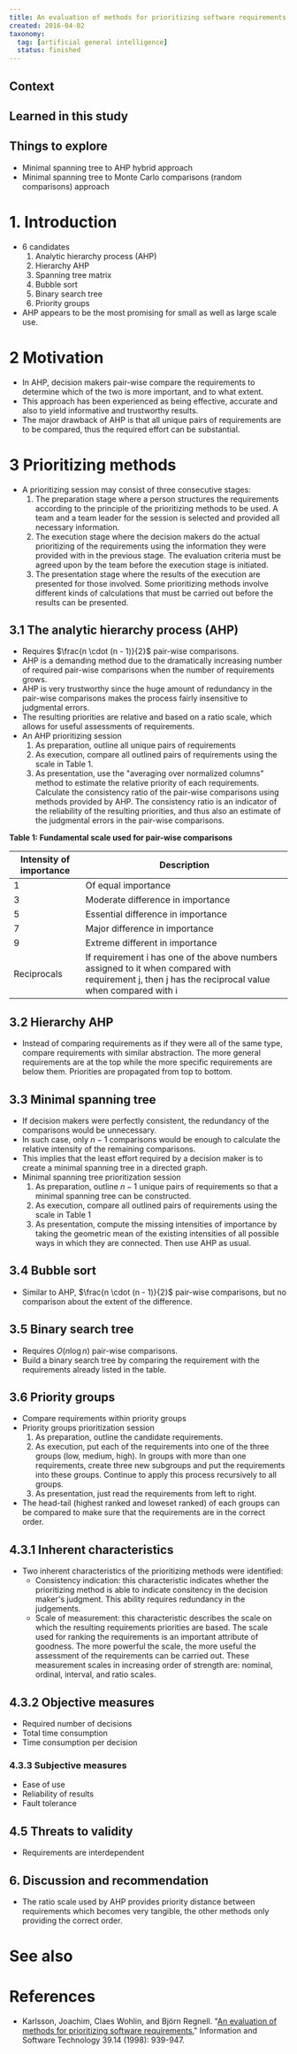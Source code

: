 ```yaml
---
title: An evaluation of methods for prioritizing software requirements (1997)
created: 2016-04-02
taxonomy:
  tag: [artificial general intelligence]
  status: finished
---
```


## Context

## Learned in this study

## Things to explore
* Minimal spanning tree to AHP hybrid approach
* Minimal spanning tree to Monte Carlo comparisons (random comparisons) approach

# 1. Introduction
* 6 candidates
	1. Analytic hierarchy process (AHP)
	2. Hierarchy AHP
	3. Spanning tree matrix
	4. Bubble sort
	5. Binary search tree
	6. Priority groups
* AHP appears to be the most promising for small as well as large scale use.

# 2 Motivation
* In AHP, decision makers pair-wise compare the requirements to determine which of the two is more important, and to what extent.
* This approach has been experienced as being effective, accurate and also to yield informative and trustworthy results.
* The major drawback of AHP is that all unique pairs of requirements are to be compared, thus the required effort can be substantial.

# 3 Prioritizing methods
* A prioritizing session may consist of three consecutive stages:
	1. The preparation stage where a person structures the requirements according to the principle of the prioritizing methods to be used. A team and a team leader for the session is selected and provided all necessary information.
	2. The execution stage where the decision makers do the actual prioritizing of the requirements using the information they were provided with in the previous stage. The evaluation criteria must be agreed upon by the team before the execution stage is initiated.
	3. The presentation stage where the results of the execution are presented for those involved. Some prioritizing methods involve different kinds of calculations that must be carried out before the results can be presented.

## 3.1 The analytic hierarchy process (AHP)
* Requires $\frac{n \cdot (n - 1)}{2}$ pair-wise comparisons.
* AHP is a demanding method due to the dramatically increasing number of required pair-wise comparisons when the number of requirements grows.
* AHP is very trustworthy since the huge amount of redundancy in the pair-wise comparisons makes the process fairly insensitive to judgmental errors.
* The resulting priorities are relative and based on a ratio scale, which allows for useful assessments of requirements.
* An AHP prioritizing session
	1. As preparation, outline all unique pairs of requirements
	2. As execution, compare all outlined pairs of requirements using the scale in Table 1.
	3. As presentation, use the "averaging over normalized columns" method to estimate the relative priority of each requirements. Calculate the consistency ratio of the pair-wise comparisons using methods provided by AHP. The consistency ratio is an indicator of the reliability of the resulting priorities, and thus also an estimate of the judgmental errors in the pair-wise comparisons.

**Table 1: Fundamental scale used for pair-wise comparisons**

| Intensity of importance | Description |
|-------------------------|-------------|
| 1 | Of equal importance |
| 3 | Moderate difference in importance |
| 5 | Essential difference in importance |
| 7 | Major difference in importance |
| 9 | Extreme different in importance |
| Reciprocals | If requirement i has one of the above numbers assigned to it when compared with requirement j, then j has the reciprocal value when compared with i |

## 3.2 Hierarchy AHP
* Instead of comparing requirements as if they were all of the same type, compare requirements with similar abstraction. The more general requirements are at the top while the more specific requirements are below them. Priorities are propagated from top to bottom.

## 3.3 Minimal spanning tree
* If decision makers were perfectly consistent, the redundancy of the comparisons would be unnecessary.
* In such case, only $n - 1$ comparisons would be enough to calculate the relative intensity of the remaining comparisons.
* This implies that the least effort required by a decision maker is to create a minimal spanning tree in a directed graph.
* Minimal spanning tree prioritization session
	1. As preparation, outline $n - 1$ unique pairs of requirements so that a minimal spanning tree can be constructed.
	2. As execution, compare all outlined pairs of requirements using the scale in Table 1
	3. As presentation, compute the missing intensities of importance by taking the geometric mean of the existing intensities of all possible ways in which they are connected. Then use AHP as usual.

## 3.4 Bubble sort
* Similar to AHP, $\frac{n \cdot (n - 1)}{2}$ pair-wise comparisons, but no comparison about the extent of the difference.

## 3.5 Binary search tree
* Requires $O(n\log{n})$ pair-wise comparisons.
* Build a binary search tree by comparing the requirement with the requirements already listed in the table.

## 3.6 Priority groups
* Compare requirements within priority groups
* Priority groups prioritization session
	1. As preparation, outline the candidate requirements.
	2. As execution, put each of the requirements into one of the three groups (low, medium, high). In groups with more than one requirements, create three new subgroups and put the requirements into these groups. Continue to apply this process recursively to all groups.
	3. As presentation, just read the requirements from left to right.
* The head-tail (highest ranked and loweset ranked) of each groups can be compared to make sure that the requirements are in the correct order.

## 4.3.1 Inherent characteristics
* Two inherent characteristics of the prioritizing methods were identified:
	* Consistency indication: this characteristic indicates whether the prioritizing method is able to indicate consitency in the decision maker's judgment. This ability requires redundancy in the judgements.
	* Scale of measurement: this characteristic describes the scale on which the resulting requirements priorities are based. The scale used for ranking the requirements is an important attribute of goodness. The more powerful the scale, the more useful the assessment of the requirements can be carried out. These measurement scales in increasing order of strength are: nominal, ordinal, interval, and ratio scales.

## 4.3.2 Objective measures
* Required number of decisions
* Total time consumption
* Time consumption per decision

### 4.3.3 Subjective measures
* Ease of use
* Reliability of results
* Fault tolerance

## 4.5 Threats to validity
* Requirements are interdependent

## 6. Discussion and recommendation
* The ratio scale used by AHP provides priority distance between requirements which becomes very tangible, the other methods only providing the correct order.

# See also

# References
* Karlsson, Joachim, Claes Wohlin, and Björn Regnell. "[An evaluation of methods for prioritizing software requirements.](http://www.wohlin.eu/ist98-1.pdf)" Information and Software Technology 39.14 (1998): 939-947.
